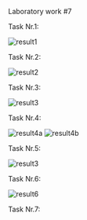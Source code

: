 Laboratory work #7

Task Nr.1:

![result1](https://user-images.githubusercontent.com/36602388/49034625-2c58de00-f1bb-11e8-8f7c-02b025ef1d09.jpg)

Task Nr.2:

![result2](https://user-images.githubusercontent.com/36602388/49037416-d7b96100-f1c2-11e8-9cb0-754636df8ece.jpg)

Task Nr.3:

![result3](https://user-images.githubusercontent.com/36602388/49038247-0f290d00-f1c5-11e8-9c4d-942577fa185d.jpg)

Task Nr.4:

![result4a](https://user-images.githubusercontent.com/36602388/49038729-71ced880-f1c6-11e8-8db4-1ec86c0f98f0.jpg)
![result4b](https://user-images.githubusercontent.com/36602388/49038730-71ced880-f1c6-11e8-9d34-b806e9ba80ea.jpg)

Task Nr.5:

![result3](https://user-images.githubusercontent.com/36602388/49038247-0f290d00-f1c5-11e8-9c4d-942577fa185d.jpg)

Task Nr.6:

![result6](https://user-images.githubusercontent.com/36602388/49039774-629d5a00-f1c9-11e8-9728-eea3cfc92584.jpg)

Task Nr.7:


